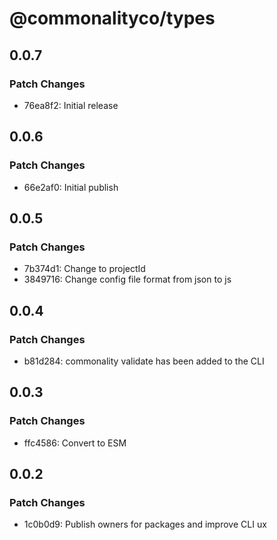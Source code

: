# @commonalityco/types

## 0.0.7

### Patch Changes

- 76ea8f2: Initial release

## 0.0.6

### Patch Changes

- 66e2af0: Initial publish

## 0.0.5

### Patch Changes

- 7b374d1: Change to projectId
- 3849716: Change config file format from json to js

## 0.0.4

### Patch Changes

- b81d284: commonality validate has been added to the CLI

## 0.0.3

### Patch Changes

- ffc4586: Convert to ESM

## 0.0.2

### Patch Changes

- 1c0b0d9: Publish owners for packages and improve CLI ux
